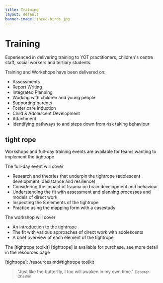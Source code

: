 ```yaml
---
title: Training
layout: default
banner-image: three-birds.jpg
---
```


# Training

Experienced in delivering training to YOT practitioners, children's centre staff, social workers and tertiary students. 

Training and Workshops have been delivered on:
 
  - Assessments
  - Report Writing
  - Integrated Planning
  - Working with children and young people
  - Supporting parents 
  - Foster care induction
  - Child & Adolescent Development 
  - Attachment
  - Identifying pathways to and steps down from risk taking behaviour


## tight rope  

Workshops and full-day training events are available for teams wanting to implement the tightrope

The full-day event will cover 
- Research and theories that underpin the tightrope (adolescent development, desistance and resilience)
- Considering the impact of trauma on brain development and behaviour
- Understanding the fit with assessment and planning processes and models of direct work
- Inspecting the 8 elements of the tightrope
- Practice using the mapping form with a casestudy

The workshop will cover
- An introduction to the tightrope
- The fit with various approaches of direct work with adolescents
- A brief overview of each element of the tightrope

The [tightrope toolkit] [tightrope] is available for purchase, see more detail in the resources page

[tightrope]: /resources.md#tightrope toolkit

> "Just like the butterfly, I too will awaken in my own time."
> <small>Deborah Chaskin</small>
